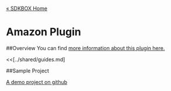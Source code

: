 [&#171; SDKBOX Home](http://sdkbox.com)

<h1>Amazon Plugin</h1>

##Overview
You can find [more information about this plugin here.](http://www.cocos2d-x.org/sdkbox/amazon)


<<[../shared/guides.md]


##Sample Project

[A demo project on github](https://github.com/sdkbox/sdkbox-amazon-sample)
